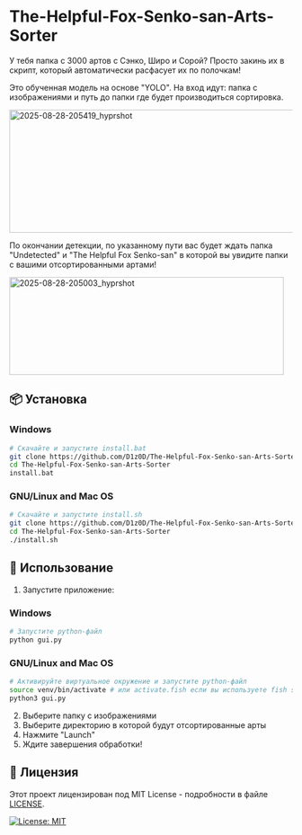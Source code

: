 # The-Helpful-Fox-Senko-san-Arts-Sorter
У тебя папка с 3000 артов с Сэнко, Широ и Сорой? Просто закинь их в скрипт, который автоматически расфасует их по полочкам!

Это обученная модель на основе "YOLO". На вход идут: папка с изображениями и путь до папки где будет производиться сортировка.

<img width="573" height="219" alt="2025-08-28-205419_hyprshot" src="https://github.com/user-attachments/assets/9406ffe7-7f4f-4c81-ac88-1ef67058fc16" />

По окончании детекции, по указанному пути вас будет ждать папка "Undetected" и "The Helpful Fox Senko-san" в которой вы увидите папки с вашими отсортированными артами!

<img width="488" height="174" alt="2025-08-28-205003_hyprshot" src="https://github.com/user-attachments/assets/e1d358d4-6e22-4fb4-8381-fa30ce403d10" />

## 📦 Установка

### Windows
```bash
# Скачайте и запустите install.bat
git clone https://github.com/D1z0D/The-Helpful-Fox-Senko-san-Arts-Sorter.git
cd The-Helpful-Fox-Senko-san-Arts-Sorter
install.bat
```

### GNU/Linux and Mac OS
```bash
# Скачайте и запустите install.sh
git clone https://github.com/D1z0D/The-Helpful-Fox-Senko-san-Arts-Sorter.git
cd The-Helpful-Fox-Senko-san-Arts-Sorter
./install.sh
```

## 🚀 Использование

1. Запустите приложение:

### Windows
```bash
# Запустите python-файл
python gui.py
```

### GNU/Linux and Mac OS
```bash
# Активируйте виртуальное окружение и запустите python-файл
source venv/bin/activate # или activate.fish если вы используете fish shell
python3 gui.py
```

2. Выберите папку с изображениями
3. Выберите директорию в которой будут отсортированные арты
4. Нажмите "Launch"
5. Ждите завершения обработки!

## 📝 Лицензия

Этот проект лицензирован под MIT License - подробности в файле [LICENSE](LICENSE).

[![License: MIT](https://img.shields.io/badge/License-MIT-yellow.svg)](https://opensource.org/licenses/MIT)
